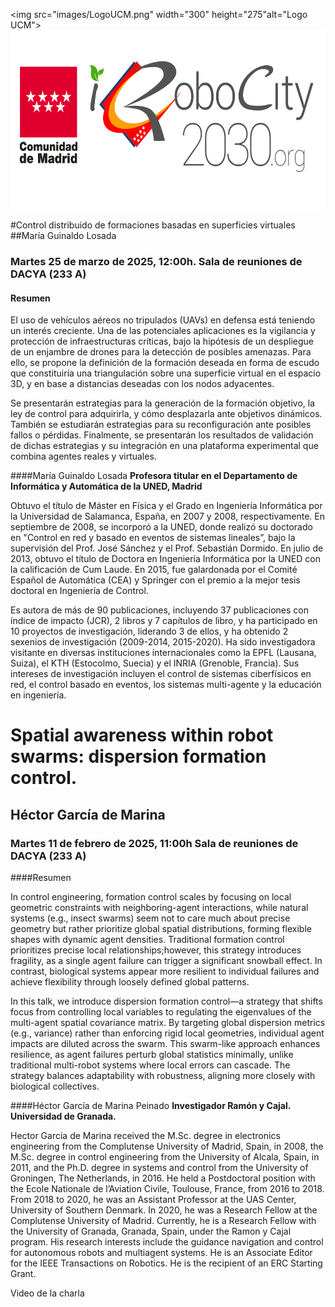 <img src="images/LogoUCM.png" width="300" height="275"alt="Logo UCM">
<img src="images/LogoRobocity.png" alt="Proyecto Robocity" width="625" height="286">

#Control distribuido de formaciones basadas en superficies virtuales
##María Guinaldo Losada
### Martes 25 de marzo de 2025, 12:00h. Sala de reuniones de DACYA (233 A)

#### Resumen
El uso de vehículos aéreos no tripulados (UAVs) en defensa está teniendo un interés creciente. Una de las potenciales aplicaciones es la vigilancia y protección de infraestructuras críticas, bajo la hipótesis de un despliegue de un enjambre de drones para la detección de posibles amenazas. Para ello, se propone la definición de la formación deseada en forma de escudo que constituiría una triangulación sobre una superficie virtual en el espacio 3D, y en base a distancias deseadas con los nodos adyacentes.

Se presentarán estrategias para la generación de la formación objetivo, la ley de control para adquirirla, y cómo desplazarla ante objetivos dinámicos. También se estudiarán estrategias para su reconfiguración ante posibles fallos o pérdidas. Finalmente, se presentarán los resultados de validación de dichas estrategias y su integración en una plataforma experimental que combina agentes reales y virtuales.

####María Guinaldo Losada
**Profesora titular en el Departamento de Informática y Automática de la UNED, Madrid**
 
 Obtuvo el título de Máster en Física y el Grado en Ingeniería Informática por la Universidad de Salamanca, España, en 2007 y 2008, respectivamente. En septiembre de 2008, se incorporó a la UNED, donde realizó su doctorado en "Control en red y basado en eventos de sistemas lineales”, bajo la supervisión del Prof. José Sánchez y el Prof. Sebastián Dormido. En julio de 2013, obtuvo el título de Doctora en Ingeniería Informática por la UNED con la calificación de Cum Laude. En 2015, fue galardonada por el Comité Español de Automática (CEA) y Springer con el premio a la mejor tesis doctoral en Ingeniería de Control.

Es autora de más de 90 publicaciones, incluyendo 37 publicaciones con índice de impacto (JCR), 2 libros y 7 capítulos de libro, y ha participado en 10 proyectos de investigación, liderando 3 de ellos, y ha obtenido 2 sexenios de investigación (2009-2014, 2015-2020). Ha sido investigadora visitante en diversas instituciones internacionales como la EPFL (Lausana, Suiza), el KTH (Estocolmo, Suecia) y el INRIA (Grenoble, Francia). Sus intereses de investigación incluyen el control de sistemas ciberfísicos en red, el control basado en eventos, los sistemas multi-agente y la educación en ingeniería.


# Spatial awareness within robot swarms: dispersion formation control.
## Héctor García de Marina
### Martes 11 de febrero de 2025, 11:00h Sala de reuniones de DACYA (233 A)

####Resumen

In control engineering, formation control scales by focusing on local geometric constraints with neighboring-agent interactions, while natural systems (e.g., insect swarms) seem not to care much about precise geometry but rather prioritize global spatial distributions, forming flexible shapes with dynamic agent densities. Traditional formation control prioritizes precise local relationships;however, this strategy introduces fragility, as a single agent failure can trigger a significant snowball effect. In contrast, biological systems appear more resilient to individual failures and achieve flexibility through loosely defined global patterns.

In this talk, we introduce dispersion formation control—a strategy that shifts focus from controlling local variables to regulating the eigenvalues of the multi-agent spatial covariance matrix. By targeting global dispersion metrics (e.g., variance) rather than enforcing rigid local geometries, individual agent impacts are diluted across the swarm. This swarm-like approach enhances resilience, as agent failures perturb global statistics minimally, unlike traditional multi-robot systems where local errors can cascade. The strategy balances adaptability with robustness, aligning more closely with biological collectives.

####Héctor García de Marina Peinado
**Investigador Ramón y Cajal. Universidad de Granada.**

Hector Garcia de Marina received the M.Sc. degree in electronics engineering from the Complutense University of Madrid, Spain, in 2008, the M.Sc. degree in control engineering from the University of Alcala, Spain, in 2011, and the Ph.D. degree in systems and control from the University of Groningen, The Netherlands, in 2016. He held a Postdoctoral position with the Ecole Nationale de l’Aviation Civile, Toulouse, France, from 2016 to 2018. From 2018 to 2020, he was an Assistant Professor at the UAS Center, University of Southern Denmark. In 2020, he was a Research Fellow at the Complutense University of Madrid. Currently, he is a Research Fellow with the University of Granada, Granada, Spain, under the Ramon y Cajal program. His research interests include the guidance navigation and control for autonomous robots and multiagent systems. He is an Associate Editor for the IEEE Transactions on Robotics. He is the recipient of an ERC Starting Grant.

Video de la charla

